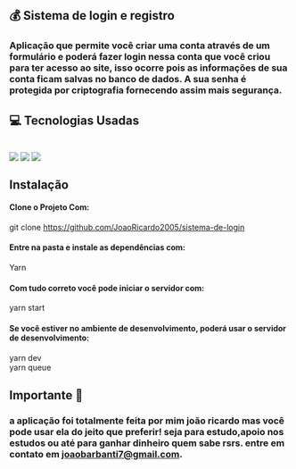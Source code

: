 ## 💰 Sistema de login e registro

### Aplicação que permite você criar uma conta através de um formulário e poderá fazer login nessa conta que você criou para ter acesso ao site, isso ocorre pois as informações de sua conta ficam salvas no banco de dados. A sua senha é protegida por criptografia fornecendo assim mais segurança.

## 💻 Tecnologias Usadas
<div style="display: inline_block"><br/>
<img align="center" src="https://img.shields.io/badge/Node.js-43853D?style=for-the-badge&logo=node.js&logoColor=white">
<img align="center" src="https://img.shields.io/badge/JavaScript-323330?style=for-the-badge&logo=javascript&logoColor=F7DF1E">
<img align="center" src="https://img.shields.io/badge/MongoDB-4EA94B?style=for-the-badge&logo=mongodb&logoColor=white">

## Instalação 

#### Clone o Projeto Com: </br>

git clone https://github.com/JoaoRicardo2005/sistema-de-login
#### Entre na pasta e instale as dependências com: 
 Yarn
#### Com tudo correto você pode iniciar o servidor com:
yarn start
#### Se você estiver no ambiente de desenvolvimento, poderá usar o servidor de desenvolvimento:
yarn dev</br>
yarn queue
## Importante 💛

### a aplicação foi totalmente feita por mim joão ricardo mas você pode usar ela do jeito que preferir! seja para estudo,apoio nos estudos ou até para ganhar dinheiro quem sabe rsrs. entre em contato em joaobarbanti7@gmail.com.
</div>
